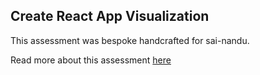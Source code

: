 ## Create React App Visualization

This assessment was bespoke handcrafted for sai-nandu.

Read more about this assessment [here](https://react.eogresources.com)
